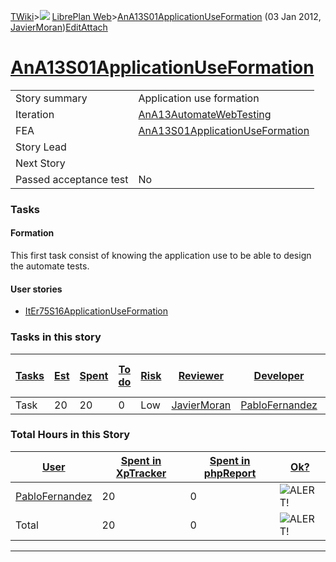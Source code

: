 [TWiki](Main_WebHome)&gt;![](/twiki/pub/TWiki/TWikiDocGraphics/web-bg-small.gif) [LibrePlan Web](LibrePlan_WebHome)&gt;[AnA13S01ApplicationUseFormation](LibrePlan_AnA13S01ApplicationUseFormation "Topic revision: 2 (03 Jan 2012 - 15:15:02)") (03 Jan 2012, [JavierMoran](Main_JavierMoran))[Edit](LibrePlan_AnA13S01ApplicationUseFormation?t=1520344060 "Edit this topic text")[Attach](/twiki/bin/attach/LibrePlan/AnA13S01ApplicationUseFormation "Attach an image or document to this topic")  

 [AnA13S01ApplicationUseFormation](LibrePlan_AnA13S01ApplicationUseFormation)
=============================================================================

|                        |                                                                              |
|------------------------|------------------------------------------------------------------------------|
| Story summary          | Application use formation                                                    |
| Iteration              | [AnA13AutomateWebTesting](LibrePlan_AnA13AutomateWebTesting)                 |
| FEA                    | [AnA13S01ApplicationUseFormation](LibrePlan_AnA13S01ApplicationUseFormation) |
| Story Lead             |                                                                              |
| Next Story             |                                                                              |
| Passed acceptance test | No                                                                           |

###  Tasks

####  Formation

This first task consist of knowing the application use to be able to design the automate tests.

####  User stories

-   [ItEr75S16ApplicationUseFormation](LibrePlan_ItEr75S16ApplicationUseFormation)

###  Tasks in this story

| [Tasks](LibrePlan_AnA13S01ApplicationUseFormation?sortcol=0;table=2;up=0#sorted_table "Sort by this column") | [Est](LibrePlan_AnA13S01ApplicationUseFormation?sortcol=1;table=2;up=0#sorted_table "Sort by this column") | [Spent](LibrePlan_AnA13S01ApplicationUseFormation?sortcol=2;table=2;up=0#sorted_table "Sort by this column") | [To do](LibrePlan_AnA13S01ApplicationUseFormation?sortcol=3;table=2;up=0#sorted_table "Sort by this column") | [Risk](LibrePlan_AnA13S01ApplicationUseFormation?sortcol=4;table=2;up=0#sorted_table "Sort by this column") | [Reviewer](LibrePlan_AnA13S01ApplicationUseFormation?sortcol=5;table=2;up=0#sorted_table "Sort by this column") | [Developer](LibrePlan_AnA13S01ApplicationUseFormation?sortcol=6;table=2;up=0#sorted_table "Sort by this column") | [Task Name](LibrePlan_AnA13S01ApplicationUseFormation?sortcol=7;table=2;up=0#sorted_table "Sort by this column") | [Start Date](LibrePlan_AnA13S01ApplicationUseFormation?sortcol=8;table=2;up=0#sorted_table "Sort by this column") | [Est End Date](LibrePlan_AnA13S01ApplicationUseFormation?sortcol=9;table=2;up=0#sorted_table "Sort by this column") | [End Date](LibrePlan_AnA13S01ApplicationUseFormation?sortcol=10;table=2;up=0#sorted_table "Sort by this column") |
|--------------------------------------------------------------------------------------------------------------|------------------------------------------------------------------------------------------------------------|--------------------------------------------------------------------------------------------------------------|--------------------------------------------------------------------------------------------------------------|-------------------------------------------------------------------------------------------------------------|-----------------------------------------------------------------------------------------------------------------|------------------------------------------------------------------------------------------------------------------|------------------------------------------------------------------------------------------------------------------|-------------------------------------------------------------------------------------------------------------------|---------------------------------------------------------------------------------------------------------------------|------------------------------------------------------------------------------------------------------------------|
| Task                                                                                                         | 20                                                                                                         | 20                                                                                                           | 0                                                                                                            | Low                                                                                                         | [JavierMoran](Main_JavierMoran)                                                                                 | [PabloFernandez](Main_PabloFernandez)                                                                            | [Formation](LibrePlan_AnA13S01ApplicationUseFormation#TasK1)                                                     |                                                                                                                   |                                                                                                                     |                                                                                                                  |

###  Total Hours in this Story

| [User](LibrePlan_AnA13S01ApplicationUseFormation?sortcol=0;table=3;up=0#sorted_table "Sort by this column") | [Spent in XpTracker](LibrePlan_AnA13S01ApplicationUseFormation?sortcol=1;table=3;up=0#sorted_table "Sort by this column") | [Spent in phpReport](LibrePlan_AnA13S01ApplicationUseFormation?sortcol=2;table=3;up=0#sorted_table "Sort by this column") | [Ok?](LibrePlan_AnA13S01ApplicationUseFormation?sortcol=3;table=3;up=0#sorted_table "Sort by this column") |
|-------------------------------------------------------------------------------------------------------------|---------------------------------------------------------------------------------------------------------------------------|---------------------------------------------------------------------------------------------------------------------------|------------------------------------------------------------------------------------------------------------|
| [PabloFernandez](Main_PabloFernandez)                                                                       | 20                                                                                                                        | 0                                                                                                                         | ![ALERT!](/twiki/pub/TWiki/TWikiDocGraphics/warning.gif "ALERT!")                                          |
| Total                                                                                                       | 20                                                                                                                        | 0                                                                                                                         | ![ALERT!](/twiki/pub/TWiki/TWikiDocGraphics/warning.gif "ALERT!")                                          |

------------------------------------------------------------------------
